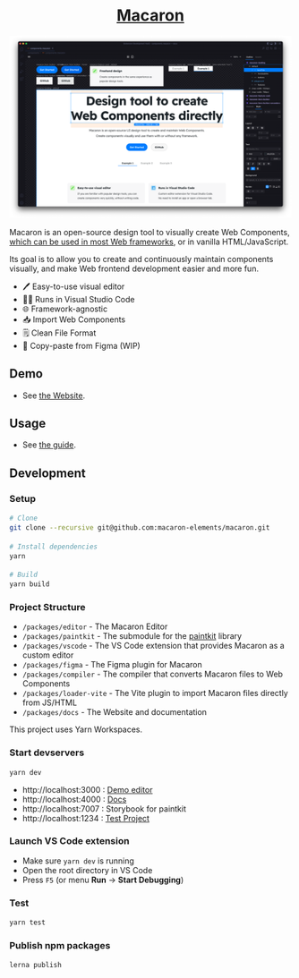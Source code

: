 <h1 align="center"><a href="https://macaron-elements.com">Macaron</a></h1>

![Screenshot](packages/vscode/screenshot.png)

Macaron is an open-source design tool to visually create Web Components, [which can be used in most Web frameworks](https://custom-elements-everywhere.com/), or in vanilla HTML/JavaScript.  

Its goal is to allow you to create and continuously maintain components visually, and make Web frontend development easier and more fun.

* :pen: Easy-to-use visual editor
* :technologist: Runs in Visual Studio Code
* :globe_with_meridians: Framework-agnostic
* :inbox_tray: Import Web Components
* :spiral_notepad: Clean File Format
* :art: Copy-paste from Figma (WIP)

## Demo

* See [the Website](https://macaron-elements.com).

## Usage

* See [the guide](https://macaron-elements.com/guide).

## Development

### Setup

```bash
# Clone
git clone --recursive git@github.com:macaron-elements/macaron.git

# Install dependencies
yarn

# Build
yarn build
```

### Project Structure

- `/packages/editor` - The Macaron Editor
- `/packages/paintkit` - The submodule for the [paintkit](https://github.com/seanchas116/paintkit) library
- `/packages/vscode` - The VS Code extension that provides Macaron as a custom editor
- `/packages/figma` - The Figma plugin for Macaron
- `/packages/compiler` - The compiler that converts Macaron files to Web Components
- `/packages/loader-vite` - The Vite plugin to import Macaron files directly from JS/HTML
- `/packages/docs` - The Website and documentation

This project uses Yarn Workspaces.

### Start devservers

```bash
yarn dev
```

- http://localhost:3000 : [Demo editor](/packages/editor/src/index.tsx)
- http://localhost:4000 : [Docs](/packages/docs)
- http://localhost:7007 : Storybook for paintkit
- http://localhost:1234 : [Test Project](/packages/test-project)

### Launch VS Code extension

- Make sure `yarn dev` is running
- Open the root directory in VS Code
- Press `F5` (or menu **Run** → **Start Debugging**)

### Test

```bash
yarn test
```

### Publish npm packages

```bash
lerna publish
```
